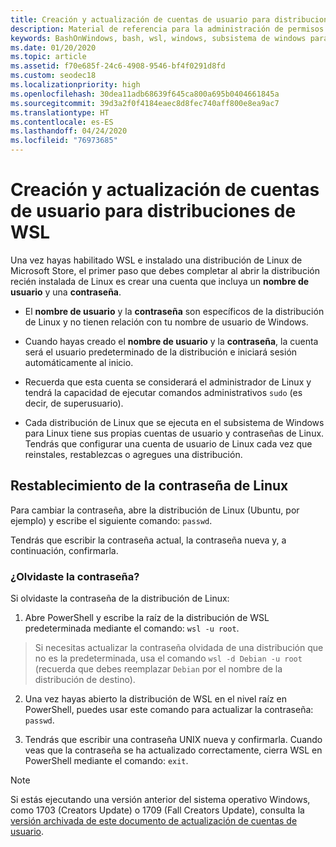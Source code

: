 ```yaml
---
title: Creación y actualización de cuentas de usuario para distribuciones de WSL
description: Material de referencia para la administración de permisos y cuentas de usuario con el subsistema de Windows para Linux.
keywords: BashOnWindows, bash, wsl, windows, subsistema de windows para linux, subsistemawindows, ubuntu, cuentas de usuario
ms.date: 01/20/2020
ms.topic: article
ms.assetid: f70e685f-24c6-4908-9546-bf4f0291d8fd
ms.custom: seodec18
ms.localizationpriority: high
ms.openlocfilehash: 30dea11adb68639f645ca800a695b0404661845a
ms.sourcegitcommit: 39d3a2f0f4184eaec8d8fec740aff800e8ea9ac7
ms.translationtype: HT
ms.contentlocale: es-ES
ms.lasthandoff: 04/24/2020
ms.locfileid: "76973685"
---
```

# <a name="create-and-update-user-accounts-for-wsl-distributions"></a>Creación y actualización de cuentas de usuario para distribuciones de WSL

Una vez hayas habilitado WSL e instalado una distribución de Linux de Microsoft Store, el primer paso que debes completar al abrir la distribución recién instalada de Linux es crear una cuenta que incluya un **nombre de usuario** y una **contraseña**.

- El **nombre de usuario** y la **contraseña** son específicos de la distribución de Linux y no tienen relación con tu nombre de usuario de Windows.

- Cuando hayas creado el **nombre de usuario** y la **contraseña**, la cuenta será el usuario predeterminado de la distribución e iniciará sesión automáticamente al inicio.

- Recuerda que esta cuenta se considerará el administrador de Linux y tendrá la capacidad de ejecutar comandos administrativos `sudo` (es decir, de superusuario).

- Cada distribución de Linux que se ejecuta en el subsistema de Windows para Linux tiene sus propias cuentas de usuario y contraseñas de Linux.  Tendrás que configurar una cuenta de usuario de Linux cada vez que reinstales, restablezcas o agregues una distribución.

## <a name="reset-your-linux-password"></a>Restablecimiento de la contraseña de Linux

Para cambiar la contraseña, abre la distribución de Linux (Ubuntu, por ejemplo) y escribe el siguiente comando: `passwd`.

Tendrás que escribir la contraseña actual, la contraseña nueva y, a continuación, confirmarla.

### <a name="forgot-your-password"></a>¿Olvidaste la contraseña?

Si olvidaste la contraseña de la distribución de Linux:

1. Abre PowerShell y escribe la raíz de la distribución de WSL predeterminada mediante el comando: `wsl -u root`.

> Si necesitas actualizar la contraseña olvidada de una distribución que no es la predeterminada, usa el comando `wsl -d Debian -u root` (recuerda que debes reemplazar `Debian` por el nombre de la distribución de destino).

2. Una vez hayas abierto la distribución de WSL en el nivel raíz en PowerShell, puedes usar este comando para actualizar la contraseña: `passwd`.

3. Tendrás que escribir una contraseña UNIX nueva y confirmarla. Cuando veas que la contraseña se ha actualizado correctamente, cierra WSL en PowerShell mediante el comando: `exit`.

> [!NOTE]
> Si estás ejecutando una versión anterior del sistema operativo Windows, como 1703 (Creators Update) o 1709 (Fall Creators Update), consulta la [versión archivada de este documento de actualización de cuentas de usuario](./user-support-archived.md).
